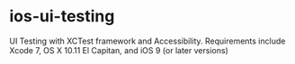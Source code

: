 # ios-ui-testing
UI Testing with XCTest framework and Accessibility. Requirements include Xcode 7, OS X 10.11 El Capitan, and iOS 9 (or later versions)
